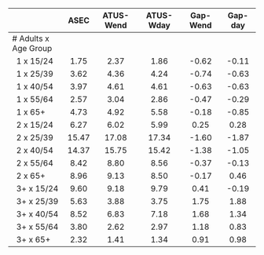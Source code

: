 
|                      |         ASEC |    ATUS-Wend |    ATUS-Wday |     Gap-Wend |      Gap-day |
| -------------------- | :----------: | :----------: | :----------: | :----------: | :----------: |
| # Adults x Age Group |              |              |              |              |              |
| &nbsp;&nbsp;1 x 15/24 |         1.75 |         2.37 |         1.86 |        -0.62 |        -0.11 |
| &nbsp;&nbsp;1 x 25/39 |         3.62 |         4.36 |         4.24 |        -0.74 |        -0.63 |
| &nbsp;&nbsp;1 x 40/54 |         3.97 |         4.61 |         4.61 |        -0.63 |        -0.63 |
| &nbsp;&nbsp;1 x 55/64 |         2.57 |         3.04 |         2.86 |        -0.47 |        -0.29 |
| &nbsp;&nbsp;1 x 65+  |         4.73 |         4.92 |         5.58 |        -0.18 |        -0.85 |
| &nbsp;&nbsp;2 x 15/24 |         6.27 |         6.02 |         5.99 |         0.25 |         0.28 |
| &nbsp;&nbsp;2 x 25/39 |        15.47 |        17.08 |        17.34 |        -1.60 |        -1.87 |
| &nbsp;&nbsp;2 x 40/54 |        14.37 |        15.75 |        15.42 |        -1.38 |        -1.05 |
| &nbsp;&nbsp;2 x 55/64 |         8.42 |         8.80 |         8.56 |        -0.37 |        -0.13 |
| &nbsp;&nbsp;2 x 65+  |         8.96 |         9.13 |         8.50 |        -0.17 |         0.46 |
| &nbsp;&nbsp;3+ x 15/24 |         9.60 |         9.18 |         9.79 |         0.41 |        -0.19 |
| &nbsp;&nbsp;3+ x 25/39 |         5.63 |         3.88 |         3.75 |         1.75 |         1.88 |
| &nbsp;&nbsp;3+ x 40/54 |         8.52 |         6.83 |         7.18 |         1.68 |         1.34 |
| &nbsp;&nbsp;3+ x 55/64 |         3.80 |         2.62 |         2.97 |         1.18 |         0.83 |
| &nbsp;&nbsp;3+ x 65+ |         2.32 |         1.41 |         1.34 |         0.91 |         0.98 |

